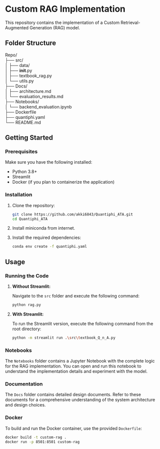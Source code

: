 # Custom RAG Implementation

This repository contains the implementation of a Custom Retrieval-Augmented Generation (RAG) model.

## Folder Structure

Repo/  
├── src/  
│   ├── data/  
│   ├── __init__.py  
│   ├── textbook_rag.py  
│   └── utils.py   
├── Docs/  
│   ├── architecture.md  
│   └── evaluation_results.md  
├── Notebooks/  
│   └── backend_evaluation.ipynb  
├── Dockerfile  
├── quantiphi.yaml  
└── README.md  


## Getting Started

### Prerequisites

Make sure you have the following installed:
- Python 3.8+
- Streamlit
- Docker (if you plan to containerize the application)

### Installation

1. Clone the repository:
    ```sh
    git clone https://github.com/akki6843/Quantiphi_ATA.git
    cd Quantiphi_ATA
    ```

2. Install miniconda from internet.  


3. Install the required dependencies:
    ```sh
    conda env create -f quantiphi.yaml
    ```

## Usage

### Running the Code

1. **Without Streamlit:**

    Navigate to the `src` folder and execute the following command:
    ```sh
    python rag.py
    ```

2. **With Streamlit:**

    To run the Streamlit version, execute the following command from the root directory:
    ```sh
    python -m streamlit run .\src\textbook_Q_n_A.py
    ```

### Notebooks

The `Notebooks` folder contains a Jupyter Notebook with the complete logic for the RAG implementation. You can open and run this notebook to understand the implementation details and experiment with the model.

### Documentation

The `Docs` folder contains detailed design documents. Refer to these documents for a comprehensive understanding of the system architecture and design choices.

### Docker

To build and run the Docker container, use the provided `Dockerfile`:
```sh
docker build -t custom-rag .
docker run -p 8501:8501 custom-rag
